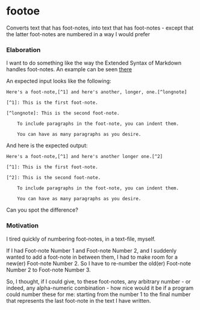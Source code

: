 # footoe

Converts text that has foot-notes, into text that has foot-notes - except 
that the latter foot-notes are numbered in a way I would prefer

### Elaboration

I want to do something like the way the Extended Syntax of Markdown 
handles foot-notes. An example can be seen 
[there](https://www.markdownguide.org/extended-syntax/#footnotes)

An expected input looks like the following:

```
Here's a foot-note,[^1] and here's another, longer, one.[^longnote]

[^1]: This is the first foot-note.

[^longnote]: This is the second foot-note.

    To include paragraphs in the foot-note, you can indent them.
	
	You can have as many paragraphs as you desire.

```

And here is the expected output:

```
Here's a foot-note,[^1] and here's another longer one.[^2]

[^1]: This is the first foot-note.

[^2]: This is the second foot-note.

    To include paragraphs in the foot-note, you can indent them.
	
	You can have as many paragraphs as you desire.
```

Can you spot the difference?

### Motivation

I tired quickly of numbering foot-notes, in a text-file, myself.

If I had Foot-note Number 1 and Foot-note Number 2, and I suddenly
wanted to add a foot-note in between them, I had to make room for a new(er)
Foot-note Number 2. So I have to re-number the old(er) Foot-note
Number 2 to Foot-note Number 3. 

So, I thought, if I could give, to these foot-notes, any arbitrary 
number - or indeed, any alpha-numeric combination - how nice would it be if a program could
number these for me: starting from the number 1 to the final number that
represents the last foot-note in the text I have written.
